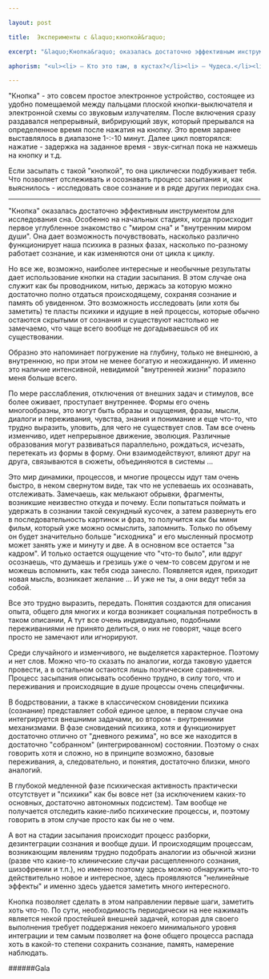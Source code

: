 ```yaml
---

layout: post

title:  Эксперименты с &laquo;кнопкой&raquo;

excerpt: "&laquo;Кнопка&raquo; оказалась достаточно эффективным инструментом для исследования сна. Особенно на начальных стадиях, когда происходит первое углубленное знакомство с &laquo;миром сна&raquo;  и &laquo;внутренним миром души&raquo;. Она дает возможность почувствовать насколько различно функционирует наша психика в разных фазах, насколько по-разному работает сознание, и как изменяются они от цикла к циклу"

aphorism: "<ul><li> — Кто это там, в кустах?</li><li> — Чудеса.</li><li> — А что они там делают?</li><li> — Как и положено чудесам - случаются.</li><ul> <cite>Льюис Кэррол, &laquo;Алиса в стране чудес&raquo;</cite>"

---
```


"Кнопка" - это совсем простое электронное устройство, состоящее из удобно помещаемой между пальцами плоской кнопки-выключателя и электронной схемы со звуковым излучателям. После включения сразу раздавался непрерывный, вибрирующий звук, который прерывался на определенное время после нажатия на кнопку. Это время заранее выставлялось в диапазоне 1-:-10 минут. 
Далее цикл повторялся: нажатие - задержка на заданное время - звук-сигнал пока не нажмешь на кнопку и т.д.

Если засыпать с такой "кнопкой", то она циклически подбуживает тебя. Что позволяет отслеживать и осознавать процесс засыпания и, как выяснилось - исследовать свое сознание и в ряде других периодах сна.

***

"Кнопка" оказалась достаточно эффективным инструментом для исследования сна. Особенно на начальных стадиях, когда происходит первое углубленное знакомство с "миром сна" и "внутренним миром души". Она дает возможность почувствовать, насколько различно функционирует наша психика в разных фазах, насколько по-разному работает сознание, и как изменяются они от цикла к циклу.

Но все же, возможно, наиболее интересные и необычные результаты дает использование кнопки на стадии засыпания. В этом случае она служит как бы проводником, нитью, держась за которую можно достаточно полно отдаться происходящему, сохраняя сознание и память об увиденном. Это возможность исследовать (или хотя бы заметить) те пласты психики и идущие в ней процессы, которые обычно остаются скрытыми от сознания и существуют настолько не замечаемо, что чаще всего вообще не догадываешься об их существовании.

Образно это напоминает погружение на глубину, только не внешнюю, а внутреннюю, но при этом не менее богатую и неожиданную. И именно это наличие интенсивной, невидимой "внутренней жизни" поразило меня больше всего.

По мере расслабления, отключения от внешних задач и стимулов, все более оживает, проступает внутреннее. Формы его очень многообразны, это могут быть образы и ощущения, фразы, мысли, диалоги и переживания, чувства, знания и понимание и еще что-то, что трудно выразить, уловить, для чего не существует слов. Там все очень изменчиво, идет непрерывное движение, эволюция. Различные образования могут развиваться параллельно, рождаться, исчезать, перетекать из формы в форму. Они взаимодействуют, влияют друг на друга, связываются в сюжеты, объединяются в системы ...

Это мир динамики, процессов, и многие процессы идут там очень быстро, в неком свернутом виде, так что не успеваешь их осознавать, отслеживать. Замечаешь, как мелькают обрывки, фрагменты, возникшие неизвестно откуда и почему. Если попытаться поймать и удержать в сознании такой секундный кусочек, а затем развернуть его в последовательность картинок и фраз, то получится как бы мини фильм, который уже можно осмыслить, запомнить. Только по объему он будет значительно больше "исходника" и его мысленный просмотр может занять уже и минуту и две. А в основном все остается "за кадром". И только остается ощущение что "что-то было", или вдруг осознаешь, что думаешь и грезишь уже о чем-то совсем другом и не можешь вспомнить, как тебя сюда занесло. Появляется идея, приходит новая мысль, возникает желание ... И уже не ты, а они ведут тебя за собой.

Все это трудно выразить, передать. Понятия создаются для описания опыта, общего для многих и когда возникает социальная потребность в таком описании, А тут все очень индивидуально, подобными переживаниями не принято делиться, о них не говорят, чаще всего просто не замечают или игнорируют.

Среди случайного и изменчивого, не выделяется характерное. Поэтому и нет слов. Можно что-то сказать по аналогии, когда таковую удается провести, а в остальном остаются лишь поэтические сравнения. Процесс засыпания описывать особенно трудно, в силу того, что и переживания и происходящие в душе процессы очень специфичны.

В бодрствовании, а также в классическом сновидении психика (сознание) представляет собой единое целое, в первом случае она интегрируется внешними задачами, во втором - внутренними механизмами. В фазе сновидений психика, хотя и функционирует достаточно отлично от "дневного режима", но все же находится в достаточно "собранном" (интегрированном) состоянии. Поэтому о снах говорить хотя и сложно, но в принципе возможно, базовые переживания, а, следовательно, и понятия, достаточно близки, много аналогий.

В глубокой медленной фазе психическая активность практически отсутствует и "психики" как бы вовсе нет (за исключением каких-то основных, достаточно автономных подсистем). Там вообще не получается отследить какие-либо психические процессы, и, поэтому говорить в этом случае просто как бы не о чем.

А вот на стадии засыпания происходит процесс разборки, дезинтеграции сознания и вообще души. И происходящим процессам, возникающим явлениям трудно подобрать аналогии из обычной жизни (разве что какие-то клинические случаи расщепленного сознания, шизофрении и т.п.), но именно поэтому здесь можно обнаружить что-то действительно новое и интересное, здесь проявляются "нелинейные эффекты" и именно здесь удается заметить много интересного.

Кнопка позволяет сделать в этом направлении первые шаги, заметить хоть что-то. По сути, необходимость периодически на нее нажимать является некой простейшей внешней задачей, которая для своего выполнения требует поддержания некоего минимального уровня интеграции и тем самым позволяет на фоне общего процесса распада хоть в какой-то степени сохранить сознание, память, намерение наблюдать.

######Gala

